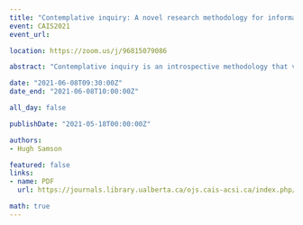 ```yaml
---
title: "Contemplative inquiry: A novel research methodology for information science"
event: CAIS2021
event_url:

location: https://zoom.us/j/96815079086

abstract: "Contemplative inquiry is an introspective methodology that values first-person perspectives and diverse ways of knowing. This paper introduces contemplative inquiry as a promising methodology for information science research. The methodology is first contextualized within a discussion of research at the crossroads of information and contemplation and then elaborated utilizing examples from the author’s thesis research. Possible contributions of the methodology to information science are subsequently highlighted, as are potential future research applications. It is proposed that adoption of the methodology will offer information science researchers the techniques and tools necessary to explore fundamental questions regarding human contemplative experiences and growth."

date: "2021-06-08T09:30:00Z"
date_end: "2021-06-08T10:00:00Z"

all_day: false

publishDate: "2021-05-18T00:00:00Z"

authors:
- Hugh Samson

featured: false
links:
- name: PDF
  url: https://journals.library.ualberta.ca/ojs.cais-acsi.ca/index.php/cais-asci/article/view/1216/1052

math: true
---
```

